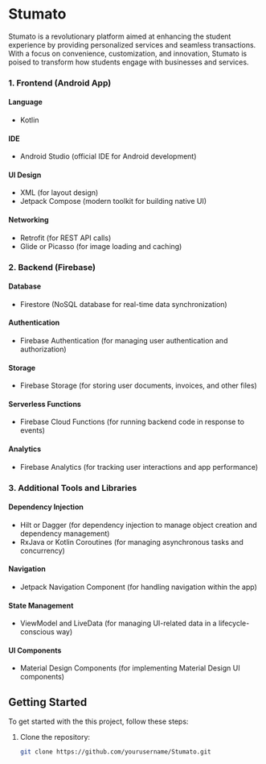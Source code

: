 # Stumato

Stumato is a revolutionary platform aimed at enhancing the student experience by providing personalized services and seamless transactions. With a focus on convenience, customization, and innovation, Stumato is poised to transform how students engage with businesses and services.

### 1. Frontend (Android App)

#### Language
- Kotlin

#### IDE
- Android Studio (official IDE for Android development)

#### UI Design
- XML (for layout design)
- Jetpack Compose (modern toolkit for building native UI)

#### Networking
- Retrofit (for REST API calls)
- Glide or Picasso (for image loading and caching)

### 2. Backend (Firebase)

#### Database
- Firestore (NoSQL database for real-time data synchronization)

#### Authentication
- Firebase Authentication (for managing user authentication and authorization)

#### Storage
- Firebase Storage (for storing user documents, invoices, and other files)

#### Serverless Functions
- Firebase Cloud Functions (for running backend code in response to events)

#### Analytics
- Firebase Analytics (for tracking user interactions and app performance)

### 3. Additional Tools and Libraries

#### Dependency Injection
- Hilt or Dagger (for dependency injection to manage object creation and dependency management)
- RxJava or Kotlin Coroutines (for managing asynchronous tasks and concurrency)

#### Navigation
- Jetpack Navigation Component (for handling navigation within the app)

#### State Management
- ViewModel and LiveData (for managing UI-related data in a lifecycle-conscious way)

#### UI Components
- Material Design Components (for implementing Material Design UI components)

## Getting Started

To get started with the this project, follow these steps:

1. Clone the repository:
   ```sh
   git clone https://github.com/yourusername/Stumato.git
